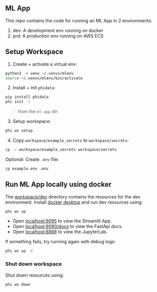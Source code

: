 ## ML App

This repo contains the code for running an ML App in 2 environments:

1. dev: A development env running on docker
2. prd: A production env running on AWS ECS

## Setup Workspace

1. Create + activate a virtual env:

```sh
python3 -m venv ~/.venvs/mlenv
source ~/.venvs/mlenv/bin/activate
```

2. Install + init `phidata`:

```sh
pip install phidata
phi init -l
```

> from the `ml-app` dir:

3. Setup workspace:

```sh
phi ws setup
```

4. Copy `workspace/example_secrets` to `workspace/secrets`:

```sh
cp -r workspace/example_secrets workspace/secrets
```

Optional: Create `.env` file:

```sh
cp example.env .env
```

## Run ML App locally using docker

The [workspace/dev](workspace/dev) directory contains the resources for the dev environment. Install [docker desktop](https://www.docker.com/products/docker-desktop) and run dev resources using:

```sh
phi ws up
```

- Open [localhost:9095](http://localhost:9095) to view the Streamlit App.
- Open [localhost:9090/docs](http://localhost:9090/docs) to view the FastApi docs.
- Open [localhost:8888](http://localhost:8888) to view the JupyterLab.

If something fails, try running again with debug logs:

```sh
phi ws up -d
```

### Shut down workspace

Shut down resources using:

```sh
phi ws down
```

